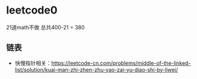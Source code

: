 # leetcode0

21道math不做
总共400-21 = 380

## 链表

- 快慢指针相关：https://leetcode-cn.com/problems/middle-of-the-linked-list/solution/kuai-man-zhi-zhen-zhu-yao-zai-yu-diao-shi-by-liwei/